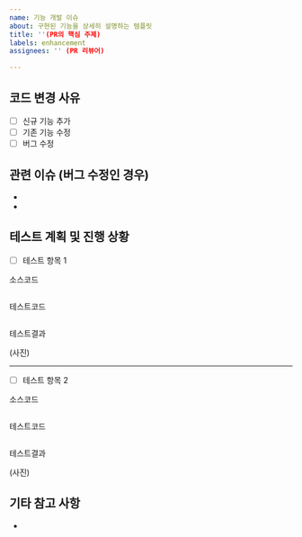 ```yaml
---
name: 기능 개발 이슈
about: 구현된 기능을 상세히 설명하는 템플릿
title: ''(PR의 핵심 주제)
labels: enhancement
assignees: '' (PR 리뷰어)

---
```


## 코드 변경 사유
- [ ] 신규 기능 추가
- [ ] 기존 기능 수정
- [ ] 버그 수정

## 관련 이슈 (버그 수정인 경우)
- 
- 

## 테스트 계획 및 진행 상황
- [ ] 테스트 항목 1

소스코드
```Java
```

테스트코드
```Java
```

테스트결과

(사진)

---

- [ ] 테스트 항목 2

소스코드
```Java
```

테스트코드
```Java
```

테스트결과

(사진)

## 기타 참고 사항
- 
